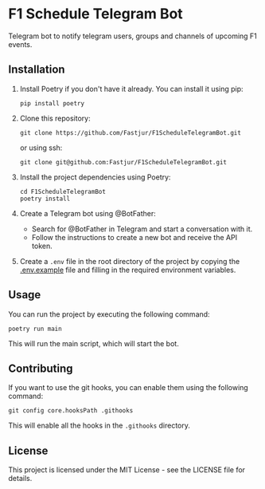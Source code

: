 # F1 Schedule Telegram Bot
Telegram bot to notify telegram users, groups and channels of upcoming F1 events.

## Installation
1. Install Poetry if you don't have it already. You can install it using pip:

    ```shell
    pip install poetry
    ```

2. Clone this repository:

    ```shell
    git clone https://github.com/Fastjur/F1ScheduleTelegramBot.git
    ```
   or using ssh:
    ```shell
    git clone git@github.com:Fastjur/F1ScheduleTelegramBot.git
   ```

3. Install the project dependencies using Poetry:

    ```shell
    cd F1ScheduleTelegramBot
    poetry install
    ```
   
4. Create a Telegram bot using @BotFather:
   - Search for @BotFather in Telegram and start a conversation with it.
   - Follow the instructions to create a new bot and receive the API token.

5. Create a `.env` file in the root directory of the project by copying the [.env.example](.env.example) file and filling in the required environment variables.

## Usage
You can run the project by executing the following command:

```shell
poetry run main
```
This will run the main script, which will start the bot.

## Contributing
If you want to use the git hooks, you can enable them using the following command:
    
 ```shell
 git config core.hooksPath .githooks
 ```

This will enable all the hooks in the `.githooks` directory.

## License
This project is licensed under the MIT License - see the LICENSE file for details.
